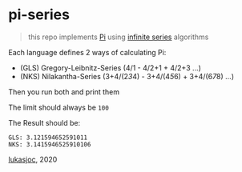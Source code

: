 # pi-series

> this repo implements [Pi](https://en.wikipedia.org/wiki/Pi) using [infinite series](https://en.wikipedia.org/wiki/Series_(mathematics)) algorithms

Each language defines 2 ways of calculating Pi:
- (GLS) Gregory-Leibnitz-Series (4/1 - 4/2+1 + 4/2+3 ...)
- (NKS) Nilakantha-Series (3+4/(2*3*4) - 3+4/(4*5*6) + 3+4/(6*7*8) ...)

Then you run both and print them

The limit should always be ``100``

The Result should be:
```
GLS: 3.121594652591011
NKS: 3.1415946525910106
```

[lukasjoc](https://lukasjoc.com), 2020
